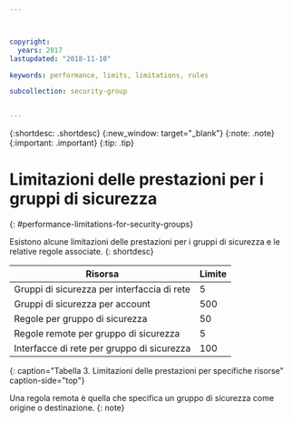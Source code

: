 ```yaml
---



copyright:
  years: 2017
lastupdated: "2018-11-10"

keywords: performance, limits, limitations, rules

subcollection: security-group


---
```


{:shortdesc: .shortdesc}
{:new_window: target="_blank"}
{:note: .note}
{:important: .important}
{:tip: .tip}

# Limitazioni delle prestazioni per i gruppi di sicurezza
{: #performance-limitations-for-security-groups}

Esistono alcune limitazioni delle prestazioni per i gruppi di sicurezza e le relative regole associate.
{: shortdesc}

| Risorsa                                                  | Limite                                               |
| --------------------------------------------------------- | --------------------------------------------------- |
| Gruppi di sicurezza per interfaccia di rete                     | 5                                                   |
| Gruppi di sicurezza per account                               | 500                                                 |
| Regole per gruppo di sicurezza                                  | 50                                                  |
| Regole remote per gruppo di sicurezza                           | 5                                                   |
| Interfacce di rete per gruppo di sicurezza                     | 100                                                  |
{: caption="Tabella 3. Limitazioni delle prestazioni per specifiche risorse" caption-side="top"}

Una regola remota è quella che specifica un gruppo di sicurezza come origine o destinazione.
{: note}
